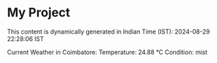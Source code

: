 # My Project

This content is dynamically generated in Indian Time (IST): 2024-08-29 22:28:06 IST


Current Weather in Coimbatore:
Temperature: 24.88 °C
Condition: mist
